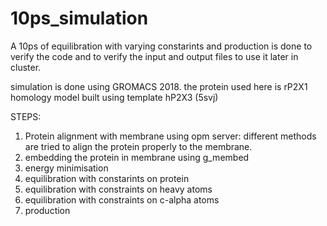 # 10ps_simulation
A 10ps of equilibration with varying constarints and production is done to verify the code and to verify the input and output files to use it later in cluster.

simulation is done using GROMACS 2018. the protein used here is rP2X1 homology model built using template hP2X3 (5svj)

STEPS: 
1) Protein alignment with membrane using opm server: different methods are tried to align the protein properly to the membrane.
2) embedding the protein in membrane using g_membed
3) energy minimisation
4) equilibration with constarints on protein
5) equilibration with constraints on heavy atoms
6) equilibration with constraints on c-alpha atoms
7) production

